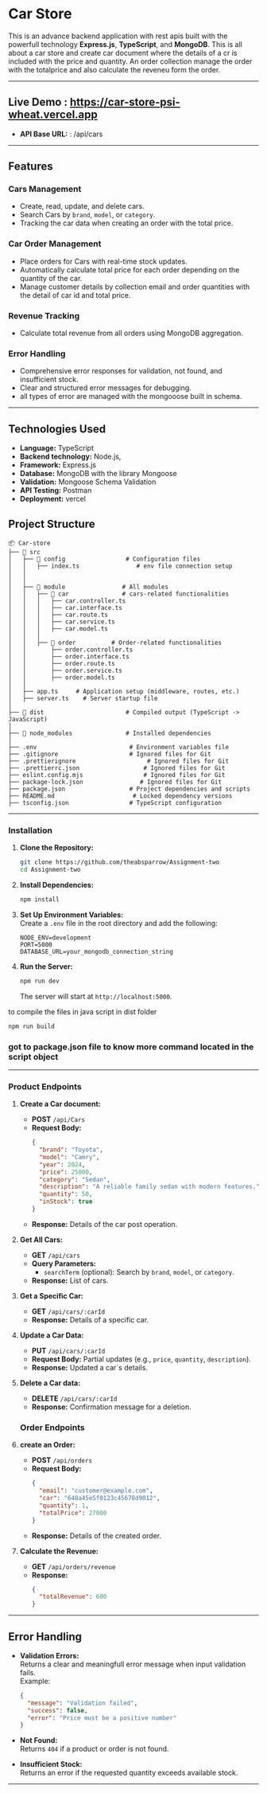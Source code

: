 # **Car Store**

This is an advance backend application with rest apis built with the powerfull technology **Express.js**, **TypeScript**, and **MongoDB**. This is all about a car store and create car document where the details of a cr is included with the price and quantity. An order collection manage the order with the totalprice and also calculate the reveneu form the order.

---

## **Live Demo** : https://car-store-psi-wheat.vercel.app

- **API Base URL:** : /api/cars

---

## **Features**

### **Cars Management**

- Create, read, update, and delete cars.
- Search Cars by `brand`, `model`, or `category`.
- Tracking the car data when creating an order with the total price.

### **Car Order Management**

- Place orders for Cars with real-time stock updates.
- Automatically calculate total price for each order depending on the quantity of the car.
- Manage customer details by collection email and order quantities with the detail of car id and total price.

### **Revenue Tracking**

- Calculate total revenue from all orders using MongoDB aggregation.

### **Error Handling**

- Comprehensive error responses for validation, not found, and insufficient stock.
- Clear and structured error messages for debugging.
- all types of error are managed with the mongooose built in schema.

---

## **Technologies Used**

- **Language:** TypeScript
- **Backend technology:** Node.js,
- **Framework:** Express.js
- **Database:** MongoDB with the library Mongoose
- **Validation:** Mongoose Schema Validation
- **API Testing:** Postman
- **Deployment:** vercel

## **Project Structure**

```
📦 Car-store
├── 📂 src
│   ├── 📂 config                 # Configuration files
│   │   ├── index.ts                # env file connection setup
│   │
│   │
│   ├── 📂 module                # All modules
│   │   ├── 📂 car               # cars-related functionalities
│   │   │   ├── car.controller.ts
│   │   │   ├── car.interface.ts
│   │   │   ├── car.route.ts
│   │   │   ├── car.service.ts
│   │   │   ├── car.model.ts
│   │   │
│   │   ├── 📂 order          # Order-related functionalities
│   │       ├── order.controller.ts
│   │       ├── order.interface.ts
│   │       ├── order.route.ts
│   │       ├── order.service.ts
│   │       ├── order.model.ts
│   │
│   ├── app.ts     # Application setup (middleware, routes, etc.)
│   ├── server.ts    # Server startup file
│
├── 📂 dist                       # Compiled output (TypeScript -> JavaScript)
│
├── 📂 node_modules               # Installed dependencies
│
├── .env                          # Environment variables file
├── .gitignore                    # Ignored files for Git
├── .prettierignore                    # Ignored files for Git
├── .prettierrc.json                  # Ignored files for Git
├── eslint.config.mjs                 # Ignored files for Git
├── package-lock.json                # Ignored files for Git
├── package.json                  # Project dependencies and scripts
├── README.md                      # Locked dependency versions
├── tsconfig.json                 # TypeScript configuration

```

---

### **Installation**

1. **Clone the Repository:**

   ```bash
   git clone https://github.com/theabsparrow/Assignment-two
   cd Assignment-two
   ```

2. **Install Dependencies:**

   ```bash
   npm install
   ```

3. **Set Up Environment Variables:**  
   Create a `.env` file in the root directory and add the following:

   ```env
   NODE_ENV=development
   PORT=5000
   DATABASE_URL=your_mongodb_connection_string
   ```

4. **Run the Server:**
   ```bash
   npm run dev
   ```
   The server will start at `http://localhost:5000`.

to compile the files in java script in dist folder

```bash
npm run build
```

### got to package.json file to know more command located in the script object

---

### **Product Endpoints**

1. **Create a Car document:**

   - **POST** `/api/Cars`
   - **Request Body:**
     ```json
     {
       "brand": "Toyota",
       "model": "Camry",
       "year": 2024,
       "price": 25000,
       "category": "Sedan",
       "description": "A reliable family sedan with modern features.",
       "quantity": 50,
       "inStock": true
     }
     ```
   - **Response:** Details of the car post operation.

2. **Get All Cars:**

   - **GET** `/api/cars`
   - **Query Parameters:**
     - `searchTerm` (optional): Search by `brand`, `model`, or `category`.
   - **Response:** List of cars.

3. **Get a Specific Car:**

   - **GET** `/api/cars/:carId`
   - **Response:** Details of a specific car.

4. **Update a Car Data:**

   - **PUT** `/api/cars/:carId`
   - **Request Body:** Partial updates (e.g., `price`, `quantity`, `description`).
   - **Response:** Updated a car`s details.

5. **Delete a Car data:**

   - **DELETE** `/api/cars/:carId`
   - **Response:** Confirmation message for a deletion.

   ### **Order Endpoints**

6. **create an Order:**

   - **POST** `/api/orders`
   - **Request Body:**
     ```json
     {
       "email": "customer@example.com",
       "car": "648a45e5f0123c45678d9012",
       "quantity": 1,
       "totalPrice": 27000
     }
     ```
   - **Response:** Details of the created order.

7. **Calculate the Revenue:**
   - **GET** `/api/orders/revenue`
   - **Response:**
     ```json
     {
       "totalRevenue": 600
     }
     ```

---

## **Error Handling**

- **Validation Errors:**  
  Returns a clear and meaningfull error message when input validation fails.  
  Example:

  ```json
  {
    "message": "Validation failed",
    "success": false,
    "error": "Price must be a positive number"
  }
  ```

- **Not Found:**  
  Returns `404` if a product or order is not found.

- **Insufficient Stock:**  
  Returns an error if the requested quantity exceeds available stock.

---
